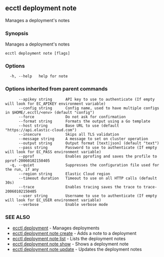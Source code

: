 ## ecctl deployment note

Manages a deployment's notes

### Synopsis

Manages a deployment's notes

```
ecctl deployment note [flags]
```

### Options

```
  -h, --help   help for note
```

### Options inherited from parent commands

```
      --apikey string      API key to use to authenticate (If empty will look for EC_APIKEY environment variable)
      --config string      Config name, used to have multiple configs in $HOME/.ecctl/<env> (default "config")
      --force              Do not ask for confirmation
      --format string      Formats the output using a Go template
      --host string        Base URL to use (default "https://api.elastic-cloud.com")
      --insecure           Skips all TLS validation
      --message string     A message to set on cluster operation
      --output string      Output format [text|json] (default "text")
      --pass string        Password to use to authenticate (If empty will look for EC_PASS environment variable)
      --pprof              Enables pprofing and saves the profile to pprof-20060102150405
  -q, --quiet              Suppresses the configuration file used for the run, if any
      --region string      Elastic Cloud region
      --timeout duration   Timeout to use on all HTTP calls (default 30s)
      --trace              Enables tracing saves the trace to trace-20060102150405
      --user string        Username to use to authenticate (If empty will look for EC_USER environment variable)
      --verbose            Enable verbose mode
```

### SEE ALSO

* [ecctl deployment](ecctl_deployment.md)	 - Manages deployments
* [ecctl deployment note create](ecctl_deployment_note_create.md)	 - Adds a note to a deployment
* [ecctl deployment note list](ecctl_deployment_note_list.md)	 - Lists the deployment notes
* [ecctl deployment note show](ecctl_deployment_note_show.md)	 - Shows a deployment note
* [ecctl deployment note update](ecctl_deployment_note_update.md)	 - Updates the deployment notes


